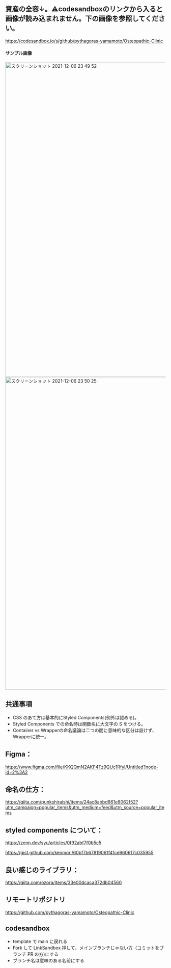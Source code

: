 ## 資産の全容↓。⚠︎codesandboxのリンクから入ると画像が読み込まれません。下の画像を参照してください。

https://codesandbox.io/s/github/pythagoras-yamamoto/Osteopathic-Clinic

#### サンプル画像

<img width="989" alt="スクリーンショット 2021-12-06 23 49 52" src="https://user-images.githubusercontent.com/60994397/144868852-e58cbda3-7879-4538-b5c9-0784410c8b05.png">


<img width="982" alt="スクリーンショット 2021-12-06 23 50 25" src="https://user-images.githubusercontent.com/60994397/144868398-bb4e0132-9837-4557-b142-2cca69243585.png">

     
## 共通事項

- CSS のあて方は基本的にStyled Components(例外は認める)。
- Styled Components での命名時は関数名に大文字の S をつける。
- Container vs Wrapperの命名議論は二つの間に意味的な区分は設けず、Wrapperに統一。

## Figma：

https://www.figma.com/file/KKQQmN2AKF4Tz9QUc1Rfyl/Untitled?node-id=2%3A2

## 命名の仕方：

https://qiita.com/punkshiraishi/items/24ac8abbd661e8062f52?utm_campaign=popular_items&utm_medium=feed&utm_source=popular_items

## styled components について：

https://zenn.dev/syu/articles/0f92abf7f0b5c5

https://gist.github.com/kenmori/60bf7b67819061f41ce960617c035955

## 良い感じのライブラリ：

https://qiita.com/ozora/items/33e00dcaca372db04560

## リモートリポジトリ

https://github.com/pythagoras-yamamoto/Osteopathic-Clinic

## codesandbox

- template で main に戻れる
- Fork して LinkSandbox 押して、メインブランチじゃない方（コミットをブランチ PR の方)にする
- ブランチ名は意味のある名前にする
